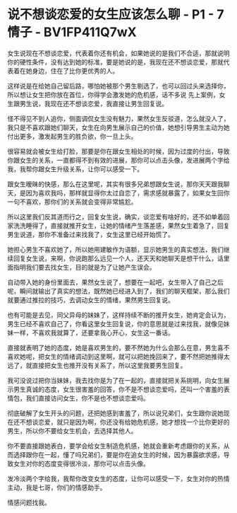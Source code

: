 # 说不想谈恋爱的女生应该怎么聊 - P1 - 7情子 - BV1FP411Q7wX

女生说现在不想谈恋爱，代表着你还有机会，如果她说的是我们不合适，那就说明你的硬性条件，没有达到她的标准，要是她说的是，我现在还不想谈恋爱，那就代表着在她身边，住在了比你更优秀的人。

这样说是在给她自己留后路，哪怕她被那个男生剔选了，也可以回过头来选择你，所以想让女生把你放在首位，你得学会激发她的危机感，话不多说 先上案例，女生跟男生说，我现在还不想谈恋爱，我直接让男生回复说。

怪不得见不到人追你，侧面调侃女生没有魅力，果然女生反驳道，怎么就没人了，我只是不喜欢跟她们聊天，女生在向男生展示自己的价值，她想引导男生主动为她付出更多，激发起男生的胜负欲，你一旦上头。

很容易就会被女生给打脸，那要是你在跟女生相处的时候，因为过度的付出，导致你跟女生的关系，一直都得不到有效的进展，那你可以点击头像，发进展两个字给我，我帮你跟女生升级关系，让你可以感受一下。

跟女生暧昧的快感，那么在这里呢，其实有很多兄弟想跟女生说，那你天天跟我聊天，是因为喜欢我吗，那样就显得你太过自恋了，需求感就暴露了，如果女生回你一句不喜欢，那你们的关系就会变得非常尴尬。

所以这里我们反其道而行之，回复女生说，确实，谈恋爱有啥好的，还不如单着回家洗洗睡得了，直接就推开女生，让她的情绪产生落差感，果然女生着急了，回复男生说道，那你不准备过来找我了，女生这里已经开始慌了。

她担心男生不喜欢她了，所以她用建敏作为语额，显示她男生的真实想法，我们继续回复女生说，来啊，你说跑那么远见一个人，还天天和她聊天是想干什么，话里面指明我们要去找女生，目的就是为了让她产生误会。

自动带入她的身份里面去，果然女生说了，想要在一起吧，女生带入了自己之后呢，瞬间就输出了真实的想法，既然她已经进入到了，我们的聊天框架，那么我们就要通过推拉的技巧，去调动女生的情绪，果然男生回复说。

也有可能是去见，同父异母的妹妹了，这样持续不断的推开女生，她肯定会认为，男生已经不喜欢自己了，你看这里女生回复说，你的意思就是过来找我，就像见妹妹一样，不喜欢我就算了，还要拿我心开心，女生这一番话。

直接就表明了她的态度，她是喜欢男生的，要不然她为什么会那么在意，男生喜不喜欢她呢，把女生的情绪调动到这里啊，就可以把她挽回来了，要不然把她推得太远了，就直接把女生也推开没有关系了，所以这里我要男生回复。

我可没说过把你当妹妹，我去找你是为了在一起的，直接就把关系挑明，向女生展示男生真诚的态度，女生很害羞的回答，你不是不想谈恋爱吗，还叫一个害羞的表情包，我们直接访问女生，你不是也不想谈恋爱吗。

彻底破解了女生开头的问题，还把她感到害羞了，所以说兄弟们，女生跟你说她现在还不想谈恋爱，就只是因为啊，你还没有给她危机感，她才想找一个比你更好的男生，所以你不要给女生机会，去选择其他人。

你不要直接跟她表白，要学会给女生制造危机感，她就会重新考虑跟你的关系，从而选择跟你在一起，懂了吗兄弟们，要是你在追女生的时候，因为暴露欲求感，导致女生对你的态度变得很冷淡，那你可以点击头像。

发冷淡两个字给我，我帮你改变女生的态度，让你可以感受一下，女生对你的热情主动，我是七哥，你们的情感助手。

情感问题找我。
